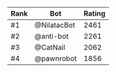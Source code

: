 Rank|Bot|Rating
---|---|---
#1|@NilatacBot|2461
#2|@anti-bot|2261
#3|@CatNail|2062
#4|@pawnrobot|1856
